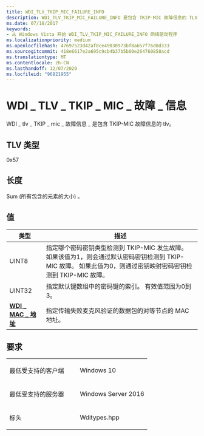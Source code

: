 ```yaml
---
title: WDI_TLV_TKIP_MIC_FAILURE_INFO
description: WDI_TLV_TKIP_MIC_FAILURE_INFO 是包含 TKIP-MIC 故障信息的 TLV。
ms.date: 07/18/2017
keywords:
- 从 Windows Vista 开始 WDI_TLV_TKIP_MIC_FAILURE_INFO 网络驱动程序
ms.localizationpriority: medium
ms.openlocfilehash: 47697523d42af8ce49030973bf8a657f76d0d333
ms.sourcegitcommit: 418e6617e2a695c9cb4b37b5b60e264760858acd
ms.translationtype: MT
ms.contentlocale: zh-CN
ms.lasthandoff: 12/07/2020
ms.locfileid: "96821955"
---
```

# <a name="wdi_tlv_tkip_mic_failure_info"></a>WDI \_ TLV \_ TKIP \_ MIC \_ 故障 \_ 信息


WDI \_ tlv \_ TKIP \_ mic \_ 故障信息 \_ 是包含 TKIP-MIC 故障信息的 tlv。

## <a name="tlv-type"></a>TLV 类型


0x57

## <a name="length"></a>长度


Sum (所有包含的元素的大小) 。

## <a name="values"></a>值


| 类型                                              | 描述                                                                                                                                                                                                                                              |
|---------------------------------------------------|----------------------------------------------------------------------------------------------------------------------------------------------------------------------------------------------------------------------------------------------------------|
| UINT8                                             | 指定哪个密码密钥类型检测到 TKIP-MIC 发生故障。 如果该值为1，则会通过默认密码密钥检测到 TKIP-MIC 故障。 如果此值为0，则通过密钥映射密码密钥检测到 TKIP-MIC 故障。 |
| UINT32                                            | 指定默认键数组中的密码键的索引。 有效值范围为0到3。                                                                                                                                                   |
| [**WDI \_ MAC \_ 地址**](/windows-hardware/drivers/ddi/dot11wdi/ns-dot11wdi-_wdi_mac_address) | 指定传输失败麦克风验证的数据包的对等节点的 MAC 地址。                                                                                                                                                          |

 

<a name="requirements"></a>要求
------------

<table>
<colgroup>
<col width="50%" />
<col width="50%" />
</colgroup>
<tbody>
<tr class="odd">
<td><p>最低受支持的客户端</p></td>
<td><p>Windows 10</p></td>
</tr>
<tr class="even">
<td><p>最低受支持的服务器</p></td>
<td><p>Windows Server 2016</p></td>
</tr>
<tr class="odd">
<td><p>标头</p></td>
<td>Wditypes.hpp</td>
</tr>
</tbody>
</table>

 

